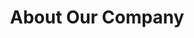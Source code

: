 ---
title: "About Our Company"
description: "We deliver what you want."
draft: false
bg_image: "images/about-company.jpg"
---